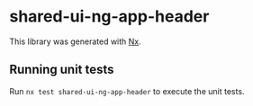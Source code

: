 # shared-ui-ng-app-header

This library was generated with [Nx](https://nx.dev).

## Running unit tests

Run `nx test shared-ui-ng-app-header` to execute the unit tests.
